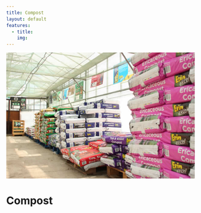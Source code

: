 ```yaml
---
title: Compost
layout: default
features:
  - title:
    img:
---
```

![Compost](img/620/compost.jpg)

# Compost

